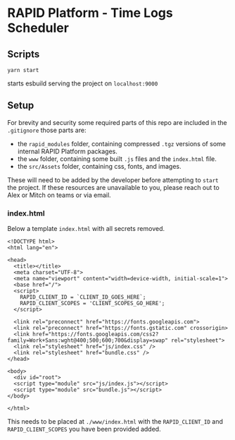 # RAPID Platform - Time Logs Scheduler

## Scripts

```
yarn start
```
starts esbuild serving the project on `localhost:9000`

## Setup

For brevity and security some required parts of this repo are included in the `.gitignore` those parts are:

- the `rapid_modules` folder, containing compressed `.tgz` versions of some internal RAPID Platform packages.
- the `www` folder, containing some built `.js` files and the `index.html` file.
- the `src/Assets` folder, containing css, fonts, and images.

These will need to be added by the developer before attempting to `start` the project. If these resources are unavailable to you, please reach out to Alex or Mitch on teams or via email.

### index.html

Below a template `index.html` with all secrets removed.

```
<!DOCTYPE html>
<html lang="en">

<head>
  <title></title>
  <meta charset="UTF-8">
  <meta name="viewport" content="width=device-width, initial-scale=1">
  <base href="/">
  <script>
    RAPID_CLIENT_ID = `CLIENT_ID_GOES_HERE`;
    RAPID_CLIENT_SCOPES = 'CLIENT_SCOPES_GO_HERE';
  </script>
  
  <link rel="preconnect" href="https://fonts.googleapis.com">
  <link rel="preconnect" href="https://fonts.gstatic.com" crossorigin>
  <link href="https://fonts.googleapis.com/css2?family=Work+Sans:wght@400;500;600;700&display=swap" rel="stylesheet">
  <link rel="stylesheet" href="js/index.css" />
  <link rel="stylesheet" href="bundle.css" />
</head>

<body>
  <div id="root">
  <script type="module" src="js/index.js"></script>
  <script type="module" src="bundle.js"></script>
</body>

</html>
```

This needs to be placed at `./www/index.html` with the `RAPID_CLIENT_ID` and `RAPID_CLIENT_SCOPES` you have been provided added.